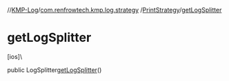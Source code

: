 //[KMP-Log](../../../index.md)/[com.renfrowtech.kmp.log.strategy](../index.md)
/[PrintStrategy](index.md)/[getLogSplitter](get-log-splitter.md)

# getLogSplitter

[ios]\

public LogSplitter[getLogSplitter](get-log-splitter.md)()
